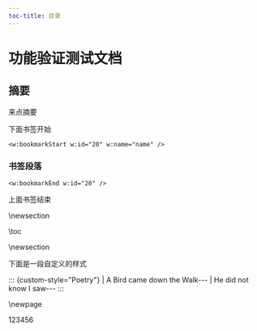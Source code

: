 ```yaml
---
toc-title: 目录
---
```


# 功能验证测试文档


## 摘要

来点摘要

下面书签开始

```{=openxml}
<w:bookmarkStart w:id="20" w:name="name" />
```

### 书签段落

```{=openxml}
<w:bookmarkEnd w:id="20" />
```
上面书签结束

\newsection

\toc

\newsection

下面是一段自定义的样式

::: {custom-style="Poetry"}
| A Bird came down the Walk---
| He did not know I saw---
:::

\newpage

123456
